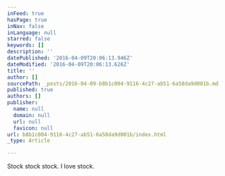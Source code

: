 ```yaml
---
inFeed: true
hasPage: true
inNav: false
inLanguage: null
starred: false
keywords: []
description: ''
datePublished: '2016-04-09T20:06:13.946Z'
dateModified: '2016-04-09T20:06:13.626Z'
title: ''
author: []
sourcePath: _posts/2016-04-09-b8b1c004-9116-4c27-ab51-6a58da9d001b.md
published: true
authors: []
publisher:
  name: null
  domain: null
  url: null
  favicon: null
url: b8b1c004-9116-4c27-ab51-6a58da9d001b/index.html
_type: Article

---
```

Stock stock stock. I love stock.